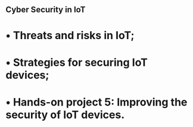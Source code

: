 ## Cyber Security in IoT

# • Threats and risks in IoT;
# • Strategies for securing IoT devices;
# • Hands-on project 5: Improving the security of IoT devices.
